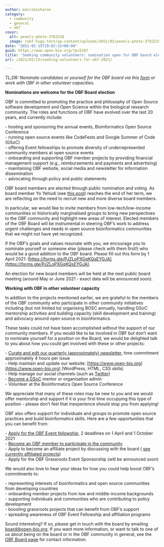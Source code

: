 ```yaml
---
author: malvikasharan
category:
  - community
  - general
  - obf
cover:
  alt: pexels-photo-3782228
  image: /obf-hugo-test/wp-content/uploads/2021/02/pexels-photo-3782228-2.jpeg
date: "2021-02-15T19:02:32+00:00"
guid: https://www.open-bio.org/?p=5287
title: 'Seeking community volunteers: nomination open for OBF board election 2021'
url: /2021/02/15/seeking-volunteers-for-obf-2021/

---
```

_TL;DR: Nominate candidates or yourself for the OBF board via this [form](https://forms.gle/PJZLoPXGqKQsEYGJA) or work with OBF in other volunteer capacities._

**Nominations are welcome for the OBF Board** **election**

OBF is committed to promoting the practice and philosophy of Open Source software development and Open Science within the biological research community. The roles and functions of OBF have evolved over the last 20 years, and currently include:

\- hosting and sponsoring the annual events, Bioinformatics Open Source Conference  
\- running open source events like CodeFests and Google Summer of Code (GSoC)  
\- offering Event fellowships to promote diversity of underrepresented community members at open source events  
\- onboarding and supporting OBF member projects by providing financial management support (e.g., reimbursements and payments and advertising)  
\- maintaining OBF website, social media and newsletter for information dissemination  
\- advocating through policy and public statements

OBF board members are elected through public nomination and voting. As board member Yo Yehudi (see [this post](/obf-hugo-test/2021/02/12/title-would-you-like-to-make-a-difference-in-grassroots-open-bioinformatics/)) reaches the end of her term, we are reflecting on the need to recruit new and more diverse board members.

In particular, we would like to invite members from low-tech/low-income communities or historically marginalised groups to bring new perspectives to the OBF community and highlight new areas of interest. Elected members of the OBF Board will be instrumental in steering OBF’s work to address urgent challenges and needs in open source bioinformatics communities that we might not have yet recognized.

If the OBF’s goals and values resonate with you, we encourage you to nominate yourself or someone else (please check with them first!) who would be a good addition to the OBF board. Please fill out this form by 1 April 2021: [https://forms.gle/PJZLoPXGqKQsEYGJA](https://forms.gle/PJZLoPXGqKQsEYGJA).

An election for new board members will be held at the next public board meeting (around May or June 2021 - exact data will be announced soon).

**Working with OBF in other volunteer capacity**

In addition to the projects mentioned earlier, we are grateful to the members of the OBF community who participate in other community initiatives including (but not limited to) organising BOSC annually, handling GSoC mentorship activities and building capacity (skill development and training) and advocacy around open source in bioinformatics.

These tasks could not have been accomplished without the support of our community members. If you would like to be involved in OBF but don’t want to nominate yourself for a position on the Board, we would be delighted talk to you about how you could get involved with these or other projects:

\- [Curate and edit our quarterly (approximately) newsletter](https://github.com/obf/newsletter), time commitment approximately 4 hours per issue  
\- Help maintain and update our website: [https://www.open-bio.org](https://www.open-bio.org) (WordPress, HTML, CSS skills)  
\- Help manage our social channels (such as [Twitter](https://twitter.com/obf_news))  
\- [Become a GSoC](/obf-hugo-test/events/gsoc/) mentor or organisation admin  
\- Volunteer at the Bioinformatics Open Source Conference

We appreciate that many of these roles may be new to you and we would offer mentorship and support if it is your first time occupying this type of position - please don’t feel that inexperience should stop you from applying!

OBF also offers support for individuals and groups to promote open source practices and build bioinformatics skills. Here are a few opportunities that you can benefit from:

\- [Apply for the OBF Event fellowship](/obf-hugo-test/event-awards), 2 deadlines on 1 April and 1 October 2021  
\- [Become an OBF member to participate in the community](/obf-hugo-test/membership)  
\- Apply to become an affiliate project by discussing with the board ( [see currently affiliated projects](/obf-hugo-test/projects/#affiliated-projects))  
\- Apply for the OBF Grassroots Event Sponsorship (will be announced soon)

We would also love to hear your ideas for how you could help boost OBF’s commitments to:

\- representing interests of bioinformatics and open source communities from developing countries  
\- onboarding member projects from low and middle-income backgrounds  
\- supporting individuals and communities who are contributing to policy development  
\- boosting grassroots projects that can benefit from OBF’s support   
\- spreading awareness of OBF Event Fellowship and affiliation programs

Sound interesting? If so, please get in touch with the board by emailing [board@open-bio.org](mailto:board@open-bio.org). If you want more information, or want to talk to one of us about being on the board or in the OBF community in general, see the [OBF Board page](/obf-hugo-test/board/) for contact information.
